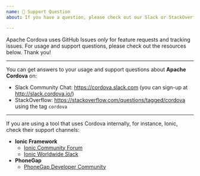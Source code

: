 ```yaml
---
name: 💬 Support Question
about: If you have a question, please check out our Slack or StackOverflow!

---
```


<!------------^ Click "Preview" for a nicer view! -->

Apache Cordova uses GitHub Issues _only_ for feature requests and tracking issues.
For usage and support questions, please check out the resources below. Thank you!

---

You can get answers to your usage and support questions about **Apache Cordova** on:

* Slack Community Chat: https://cordova.slack.com (you can sign-up at http://slack.cordova.io/)
* StackOverflow: https://stackoverflow.com/questions/tagged/cordova using the tag `cordova`

---

If you are using a tool that uses Cordova internally, for instance, Ionic, check their support channels:

* **Ionic Framework**
  * [Ionic Community Forum](https://forum.ionicframework.com/)
  * [Ionic Worldwide Slack](https://ionicworldwide.herokuapp.com/)
* **PhoneGap**
  * [PhoneGap Developer Community](https://forums.adobe.com/community/phonegap)
